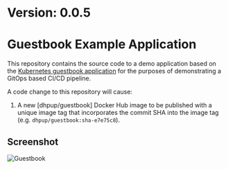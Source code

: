 # Version: 0.0.5

# Guestbook Example Application

This repository contains the source code to a demo application based on the [Kubernetes guestbook application](https://github.com/kubernetes/examples/tree/master/guestbook-go) for the purposes of demonstrating a GitOps based CI/CD pipeline. 

A code change to this repository will cause:

1. A new [dhpup/guestbook] Docker Hub image to be published with a unique image tag that incorporates the commit SHA into the image tag (e.g. `dhpup/guestbook:sha-e7e75c8`).

## Screenshot

![Guestbook](guestbook-page.png)


